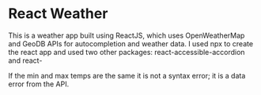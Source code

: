 # React Weather

This is a weather app built using ReactJS, which uses OpenWeatherMap and GeoDB APIs for autocompletion and weather data.
I used npx to create the react app and used two other packages: react-accessible-accordion and react-

If the min and max temps are the same it is not a syntax error; it is a data error from the API.
